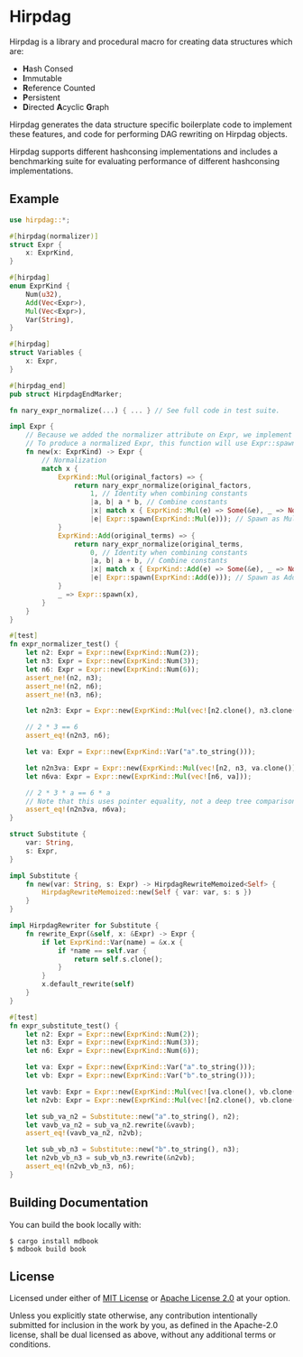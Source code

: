 # Hirpdag

Hirpdag is a library and procedural macro for creating data structures which are:

-   **H**ash Consed
-   **I**mmutable
-   **R**eference Counted
-   **P**ersistent
-   **D**irected **A**cyclic **G**raph

Hirpdag generates the data structure specific boilerplate code to implement these features,
and code for performing DAG rewriting on Hirpdag objects.

Hirpdag supports different hashconsing implementations and includes a
benchmarking suite for evaluating performance of different hashconsing implementations.

## Example

```rust
use hirpdag::*;

#[hirpdag(normalizer)]
struct Expr {
    x: ExprKind,
}

#[hirpdag]
enum ExprKind {
    Num(u32),
    Add(Vec<Expr>),
    Mul(Vec<Expr>),
    Var(String),
}

#[hirpdag]
struct Variables {
    x: Expr,
}

#[hirpdag_end]
pub struct HirpdagEndMarker;

fn nary_expr_normalize(...) { ... } // See full code in test suite.

impl Expr {
    // Because we added the normalizer attribute on Expr, we implement Expr::new(...).
    // To produce a normalized Expr, this function will use Expr::spawn(...).
    fn new(x: ExprKind) -> Expr {
        // Normalization
        match x {
            ExprKind::Mul(original_factors) => {
                return nary_expr_normalize(original_factors,
                    1, // Identity when combining constants
                    |a, b| a * b, // Combine constants
                    |x| match x { ExprKind::Mul(e) => Some(&e), _ => None }, // Flatten nested Mul
                    |e| Expr::spawn(ExprKind::Mul(e))); // Spawn as Mul
            }
            ExprKind::Add(original_terms) => {
                return nary_expr_normalize(original_terms,
                    0, // Identity when combining constants
                    |a, b| a + b, // Combine constants
                    |x| match x { ExprKind::Add(e) => Some(&e), _ => None }, // Flatten nested Add
                    |e| Expr::spawn(ExprKind::Add(e))); // Spawn as Add
            }
            _ => Expr::spawn(x),
        }
    }
}

#[test]
fn expr_normalizer_test() {
    let n2: Expr = Expr::new(ExprKind::Num(2));
    let n3: Expr = Expr::new(ExprKind::Num(3));
    let n6: Expr = Expr::new(ExprKind::Num(6));
    assert_ne!(n2, n3);
    assert_ne!(n2, n6);
    assert_ne!(n3, n6);

    let n2n3: Expr = Expr::new(ExprKind::Mul(vec![n2.clone(), n3.clone()]));

    // 2 * 3 == 6
    assert_eq!(n2n3, n6);

    let va: Expr = Expr::new(ExprKind::Var("a".to_string()));

    let n2n3va: Expr = Expr::new(ExprKind::Mul(vec![n2, n3, va.clone()]));
    let n6va: Expr = Expr::new(ExprKind::Mul(vec![n6, va]));

    // 2 * 3 * a == 6 * a
    // Note that this uses pointer equality, not a deep tree comparison.
    assert_eq!(n2n3va, n6va);
}

struct Substitute {
    var: String,
    s: Expr,
}

impl Substitute {
    fn new(var: String, s: Expr) -> HirpdagRewriteMemoized<Self> {
        HirpdagRewriteMemoized::new(Self { var: var, s: s })
    }
}

impl HirpdagRewriter for Substitute {
    fn rewrite_Expr(&self, x: &Expr) -> Expr {
        if let ExprKind::Var(name) = &x.x {
            if *name == self.var {
                return self.s.clone();
            }
        }
        x.default_rewrite(self)
    }
}

#[test]
fn expr_substitute_test() {
    let n2: Expr = Expr::new(ExprKind::Num(2));
    let n3: Expr = Expr::new(ExprKind::Num(3));
    let n6: Expr = Expr::new(ExprKind::Num(6));

    let va: Expr = Expr::new(ExprKind::Var("a".to_string()));
    let vb: Expr = Expr::new(ExprKind::Var("b".to_string()));

    let vavb: Expr = Expr::new(ExprKind::Mul(vec![va.clone(), vb.clone()]));
    let n2vb: Expr = Expr::new(ExprKind::Mul(vec![n2.clone(), vb.clone()]));

    let sub_va_n2 = Substitute::new("a".to_string(), n2);
    let vavb_va_n2 = sub_va_n2.rewrite(&vavb);
    assert_eq!(vavb_va_n2, n2vb);

    let sub_vb_n3 = Substitute::new("b".to_string(), n3);
    let n2vb_vb_n3 = sub_vb_n3.rewrite(&n2vb);
    assert_eq!(n2vb_vb_n3, n6);
}
```

## Building Documentation

You can build the book locally with:

```
$ cargo install mdbook
$ mdbook build book
```

## License

Licensed under either of [MIT License][licensemit] or [Apache License 2.0][licenseapache] at your option.

[licensemit]: LICENSE-MIT
[licenseapache]: LICENSE-APACHE

Unless you explicitly state otherwise, any contribution intentionally submitted for inclusion in the work by you,
as defined in the Apache-2.0 license, shall be dual licensed as above, without any additional terms or conditions.
